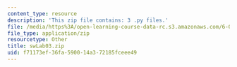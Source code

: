 ```yaml
---
content_type: resource
description: 'This zip file contains: 3 .py files.'
file: /media/https%3A/open-learning-course-data-rc.s3.amazonaws.com/6-01sc-introduction-to-electrical-engineering-and-computer-science-i-spring-2011/f71173ef36fa590014a372185fceee49_swLab03.zip
file_type: application/zip
resourcetype: Other
title: swLab03.zip
uid: f71173ef-36fa-5900-14a3-72185fceee49
---
```

